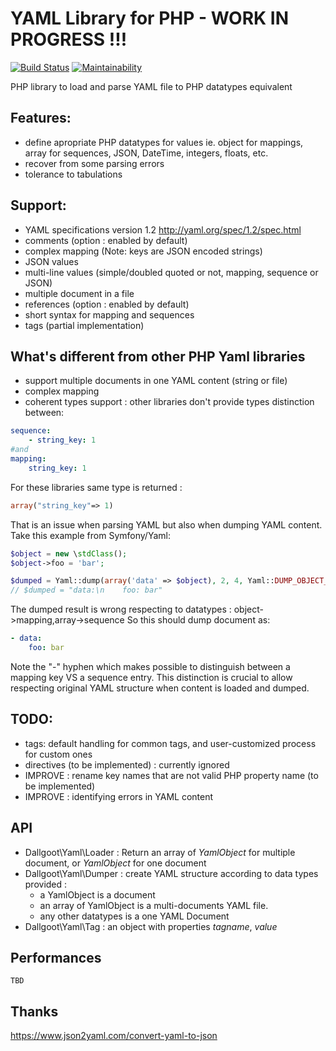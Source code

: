# YAML Library for PHP - WORK IN PROGRESS !!!
[![Build Status](https://travis-ci.org/dallgoot/yaml.svg?branch=master)](https://travis-ci.org/dallgoot/yaml) [![Maintainability](https://api.codeclimate.com/v1/badges/dfae4b8e665a1d728e3d/maintainability)](https://codeclimate.com/github/dallgoot/yaml/maintainability)

PHP library to load and parse YAML file to PHP datatypes equivalent

## Features:
- define apropriate PHP datatypes for values ie. object for mappings, array for sequences, JSON, DateTime, integers, floats, etc.
- recover from some parsing errors
- tolerance to tabulations

## Support:
- YAML specifications version 1.2 http://yaml.org/spec/1.2/spec.html
- comments (option : enabled by default)
- complex mapping (Note: keys are JSON encoded strings)
- JSON values
- multi-line values (simple/doubled quoted or not, mapping, sequence or JSON)
- multiple document in a file
- references (option : enabled by default)
- short syntax for mapping and sequences
- tags (partial implementation)

## What's different from other PHP Yaml libraries
- support multiple documents in one YAML content (string or file)
- complex mapping
- coherent types support : other libraries don't provide types distinction between:
```yaml
sequence:
    - string_key: 1
#and
mapping:
    string_key: 1
```
For these libraries same type is returned :
```php
array("string_key"=> 1)
```
That is an issue when parsing YAML but also when dumping YAML content.
Take this example from Symfony/Yaml:
```php
$object = new \stdClass();
$object->foo = 'bar';

$dumped = Yaml::dump(array('data' => $object), 2, 4, Yaml::DUMP_OBJECT_AS_MAP);
// $dumped = "data:\n    foo: bar"
```
The dumped result is wrong respecting to datatypes : object->mapping,array->sequence
So this should dump document as:
```yaml
- data:
    foo: bar
```
Note the "-" hyphen which makes possible to distinguish between a mapping key VS a sequence entry.
This distinction is crucial to allow respecting original YAML structure when content is loaded and dumped.

## TODO:
- tags: default handling for common tags, and user-customized process for custom ones
- directives (to be implemented) : currently ignored
- IMPROVE : rename key names that are not valid PHP property name (to be implemented)
- IMPROVE : identifying errors in YAML content

## API
- Dallgoot\Yaml\Loader : Return an array of *YamlObject* for multiple document, or *YamlObject* for one document
- Dallgoot\Yaml\Dumper : create YAML structure according to data types provided :
    - a YamlObject is a document
    - an array of YamlObject is a multi-documents YAML file.
    - any other datatypes is a one YAML Document
- Dallgoot\Yaml\Tag : an object with properties _tagname_, _value_


## Performances
    TBD



## Thanks
https://www.json2yaml.com/convert-yaml-to-json